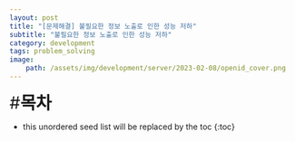 ```yaml
---
layout: post
title: "[문제해결] 불필요한 정보 노출로 인한 성능 저하"
subtitle: "불필요한 정보 노출로 인한 성능 저하"
category: development
tags: problem_solving
image:
    path: /assets/img/development/server/2023-02-08/openid_cover.png
---
```


<span style="font-size:30px;">\#**목차**</span>
* this unordered seed list will be replaced by the toc
{:toc}